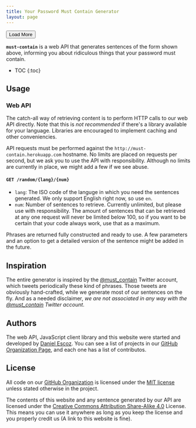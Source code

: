 ```yaml
---
title: Your Password Must Contain Generator
layout: page
---
```


<div>
  <ul id="must-contain-examples"></ul>
  <button id="must-contain-more">Load More</button>
</div>

<script>
  var ul = document.getElementById('must-contain-examples');
  var more = document.getElementById('must-contain-more');

  function loadDrawAndEnable () {
    more.disabled = true;

    // FIXME: Do this with the actual library
    var request = new XMLHttpRequest();
    request.open('GET', 'http://must-contain.herokuapp.com/random/en/5', true);

    request.onreadystatechange = function () {
      if (this.readyState === 4) {
        if (this.status >= 200 && this.status < 400) {
          // Success!
          var data = JSON.parse(this.responseText);

          ul.innerHTML = '<li>' + data.join('</li><li>') + '</li>';
        } else {
          ul.innerHTML = '<li>ERROR</li>';
        }

        more.disabled = false;
      }
    };

    request.send();
    request = null;
  }

  more.addEventListener('click', loadDrawAndEnable);
  document.addEventListener('DOMContentLoaded', loadDrawAndEnable);
</script>

**`must-contain`** is a web API that generates sentences of the form shown above, informing you
about ridiculous things that your password must contain.

  + TOC
  {:toc}


Usage
-----


### Web API

The catch-all way of retrieving content is to perform HTTP calls to our web API directly.
Note that this is *not recommended* if there's a library available for your language.
Libraries are encouraged to implement caching and other conveniencies.

API requests must be performed against the `http://must-contain.herokuapp.com` hostname.  No limits
are placed on requests per second, but we ask you to use the API with responsibility.  Although no
limits are currently in place, we might add a few if we see abuse.

#### `GET /random/{lang}/{num}`

  + `lang`: The ISO code of the languge in which you need the sentences generated.
    We only support English right now, so use `en`.
  + `num`: Number of sentences to retrieve.  Currently unlimited, but please use with
    responsibility.  The amount of sentences that can be retrieved at any one request will never be
    limited below 100, so if you want to be certain that your code always work, use that as a
    maximum.

Phrases are returned fully constructed and ready to use.  A few parameters and an option to get a
detailed version of the sentence might be added in the future.


Inspiration
-----------

The entire generator is inspired by the [@must_contain][] Twitter account, which tweets
periodically these kind of phrases.  Those tweets are obviously hand-crafted, while we generate
most of our sentences on the fly.  And as a needed disclaimer, *we are not associated in any way
with the [@must_contain][] Twitter account*.

  [@must_contain]:  https://twitter.com/must_contain  "Your PW Must Contain Twitter Account"


Authors
-------

The web API, JavaScript client library and this website were started and developed by
[Daniel Escoz][].  You can see a list of projects in our
[GitHub Organization Page][must-contain github], and each one has a list of contributos.

  [daniel escoz]: https://github.com/Darkhogg "Daniel Escoz GitHub Page"
  [must-contain github]: https://github.com/must-contain "must-contain GitHub Page"

License
-------

All code on our [GitHub Organization][must-contain github] is licensed under the [MIT license][]
unless stated otherwise in the project.

  [mit license]: http://opensource.org/licenses/MIT "MIT License"

The contents of this website and any sentence generated by our API are licensed under the
[Creative Commons Attribution Share-Alike 4.0][cc-by-sa] License.  This means you can use
it anywhere as long as you keep the license and you properly credit us (A link to this website is
fine).

  [cc-by-sa]: http://creativecommons.org/licenses/by-sa/4.0/ "Creative Commons Attribution Share-Alike 4.0"